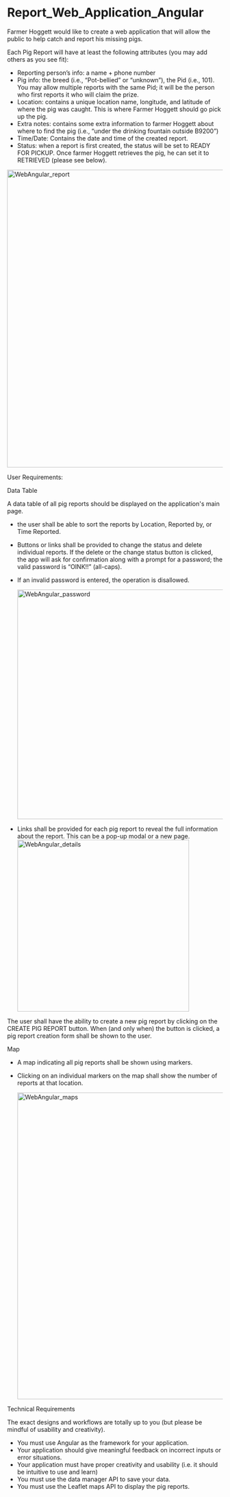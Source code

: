 # Report_Web_Application_Angular
Farmer Hoggett would like to create a web application that will allow the public to help catch and report his missing pigs.

Each Pig Report will have at least the following attributes (you may add others as you see fit):

- Reporting person’s info: a name + phone number
- Pig info: the breed (i.e., “Pot-bellied” or “unknown”), the Pid (i.e., 101). You may allow multiple reports with the same Pid; it will be the person who first reports it who will claim the prize.
- Location: contains a unique location name, longitude, and latitude of where the pig was caught. This is where Farmer Hoggett should go pick up the pig.
- Extra notes: contains some extra information to farmer Hoggett about where to find the pig (i.e., “under the drinking fountain outside B9200”)
- Time/Date: Contains the date and time of the created report.
- Status: when a report is first created, the status will be set to READY FOR PICKUP. Once farmer Hoggett retrieves the pig, he can set it to RETRIEVED (please see below).
 <img width="695" alt="WebAngular_report" src="https://github.com/ghadeerSha/Report_Web_Application_Angular/assets/167367841/4a662f7c-ffc0-4dfb-acc5-cc0281792265">

User Requirements:

Data Table

A data table of all pig reports should be displayed on the application's main page. 
- the user shall be able to sort the reports by Location, Reported by, or Time Reported.
  
- Buttons or links shall be provided to change the status and delete individual reports. If the delete or the change status button is clicked, the app will ask for confirmation along with a prompt for a password; the valid password is “OINK!!” (all-caps).

- If an invalid password is entered, the operation is disallowed.
  
  <img width="536" alt="WebAngular_password" src="https://github.com/ghadeerSha/Report_Web_Application_Angular/assets/167367841/264b88f7-a5b0-4f1f-96b2-445dc7827d01">

- Links shall be provided for each pig report to reveal the full information about the report. This can be a pop-up modal or a new page.
  <img width="401" alt="WebAngular_details" src="https://github.com/ghadeerSha/Report_Web_Application_Angular/assets/167367841/d7c31bf1-0e44-4dbe-8abe-c15e01d437d8">

The user shall have the ability to create a new pig report by clicking on the CREATE PIG REPORT button. When (and only when) the button is clicked, a pig report creation form shall be shown to the user. 

Map

- A map indicating all pig reports shall be shown using markers. 
- Clicking on an individual markers on the map shall show the number of reports at that location. 

  <img width="716" alt="WebAngular_maps" src="https://github.com/ghadeerSha/Report_Web_Application_Angular/assets/167367841/2c98abf0-9c10-423e-bb17-8817aece7e51">


Technical Requirements

The exact designs and workflows are totally up to you (but please be mindful of usability and creativity).
- You must use Angular as the framework for your application.
- Your application should give meaningful feedback on incorrect inputs or error situations. 
- Your application must have proper creativity and usability (i.e. it should be intuitive to use and learn) 
- You must use the data manager API to save your data.
- You must use the Leaflet maps API to display the pig reports.
